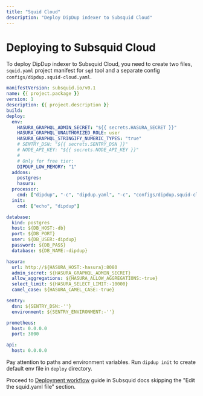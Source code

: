 ```yaml
---
title: "Squid Cloud"
description: "Deploy DipDup indexer to Subsquid Cloud"
---
```


# Deploying to Subsquid Cloud

To deploy DipDup indexer to Subsquid Cloud, you need to create two files, `squid.yaml` project manifest for `sqd` tool and a separate config `configs/dipdup.squid-cloud.yaml`.

```yaml [squid.yaml]
manifestVersion: subsquid.io/v0.1
name: {{ project.package }}
version: 1
description: {{ project.description }}
build:
deploy:
  env: 
    HASURA_GRAPHQL_ADMIN_SECRET: "${{ secrets.HASURA_SECRET }}"
    HASURA_GRAPHQL_UNAUTHORIZED_ROLE: user
    HASURA_GRAPHQL_STRINGIFY_NUMERIC_TYPES: "true"
    # SENTRY_DSN: "${{ secrets.SENTRY_DSN }}"
    # NODE_API_KEY: "${{ secrets.NODE_API_KEY }}"
    #
    # Only for free tier:
    DIPDUP_LOW_MEMORY: "1"
  addons:
    postgres:
    hasura:
  processor:
    cmd: ["dipdup", "-c", "dipdup.yaml", "-c", "configs/dipdup.squid-cloud.yaml", "run"]
  init:
    cmd: ["echo", "dipdup"]
```

```yaml [configs/dipdup.squid-cloud.yaml]
database:
  kind: postgres
  host: ${DB_HOST:-db}
  port: ${DB_PORT}
  user: ${DB_USER:-dipdup}
  password: ${DB_PASS}
  database: ${DB_NAME:-dipdup}

hasura:
  url: http://${HASURA_HOST:-hasura}:8080
  admin_secret: ${HASURA_GRAPHQL_ADMIN_SECRET}
  allow_aggregations: ${HASURA_ALLOW_AGGREGATIONS:-true}
  select_limit: ${HASURA_SELECT_LIMIT:-10000}
  camel_case: ${HASURA_CAMEL_CASE:-true}

sentry:
  dsn: ${SENTRY_DSN:-''}
  environment: ${SENTRY_ENVIRONMENT:-''}

prometheus:
  host: 0.0.0.0
  port: 3000

api:
  host: 0.0.0.0
```

Pay attention to paths and environment variables. Run `dipdup init` to create default env file in `deploy` directory.

Proceed to [Deployment workflow](https://docs.sqd.dev/cloud/overview) guide in Subsquid docs skipping the "Edit the squid.yaml file" section.
